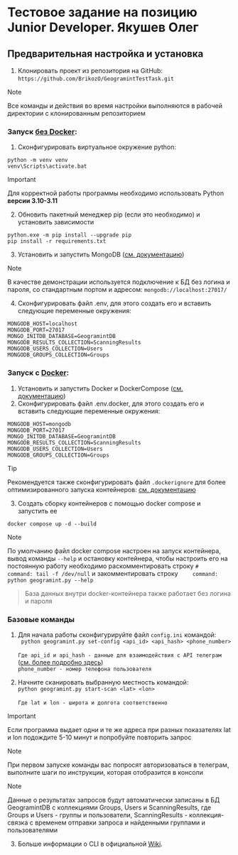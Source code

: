 # Тестовое задание на позицию Junior Developer. Якушев Олег
## Предварительная настройка и установка

1. Клонировать проект из репозитория на GitHub: ```https://github.com/BrikozO/GeogramintTestTask.git```
>[!NOTE]
> Все команды и действия во время настройки выполняются в рабочей директории с клонированным репозиторием
### Запуск <u>без Docker</u>:
1. Сконфигурировать виртуальное окружение python: <br>
```
python -m venv venv
venv\Scripts\activate.bat
```
> [!IMPORTANT]
>Для корректной работы программы <important>необходимо</important> использовать Python <b>версии 3.10-3.11</b>
2. Обновить пакетный менеджер pip (если это необходимо) и установить зависимости
```
python.exe -m pip install --upgrade pip
pip install -r requirements.txt
```
3. Установить и запустить MongoDB ([см. документацию](https://www.mongodb.com/docs/))
> [!NOTE]
> В качестве демонстрации используется подключение к БД без логина и пароля, со стандартным портом и адресом: ```mongodb://localhost:27017/```
4. Сконфигурировать файл .env, для этого создать его и вставить следующие переменные окружения:
```dotenv
MONGODB_HOST=localhost
MONGODB_PORT=27017
MONGO_INITDB_DATABASE=GeogramintDB
MONGODB_RESULTS_COLLECTION=ScanningResults
MONGODB_USERS_COLLECTION=Users
MONGODB_GROUPS_COLLECTION=Groups
```
### Запуск с <u>Docker</u>:
1. Установить и запустить Docker и DockerCompose ([см. документацию](https://docs.docker.com))
2. Сконфигурировать файл .env.docker, для этого создать его и вставить следующие переменные окружения:
```dotenv
MONGODB_HOST=mongodb
MONGODB_PORT=27017
MONGO_INITDB_DATABASE=GeogramintDB
MONGODB_RESULTS_COLLECTION=ScanningResults
MONGODB_USERS_COLLECTION=Users
MONGODB_GROUPS_COLLECTION=Groups
```
> [!TIP]
> Рекомендуется также сконфигурировать файл ```.dockerignore``` для более оптимизированного запуска контейнеров: [см. документацию](https://docs.docker.com/build/concepts/context/)
3. Создать сборку контейнеров с помощью docker compose и запустить ее
```docker
docker compose up -d --build
```
> [!NOTE]
>По умолчанию файл docker compose настроен на запуск контейнера, вывод команды ```--help``` и остановку контейнера, чтобы настроить его на постоянную работу необходимо раскомментировать строку 
```#    command: tail -f /dev/null``` и закомментировать строку ```    command: python geogramint.py --help```
> >База данных внутри docker-контейнера также работает без логина и пароля

### Базовые команды
1. Для начала работы сконфигурируйте файл ```config.ini``` командой:
<br>```
python geogramint.py set-config <api_id> <api_hash> <phone_number>```
<br><br>
```Где api_id и api_hash - данные для взаимодействия с API телеграм``` 
<br>([см. более подробно здесь](https://my.telegram.org))
<br>```phone_number - номер телефона пользователя```

2. Начните сканировать выбранную местность командой: <br>
```python geogramint.py start-scan <lat> <lon>```
<br><br>
```Где lat и lon - широта и долгота соответственно```
> [!IMPORTANT]
> Если программа выдает одни и те же адреса при разных показателях lat и lon подождите 5-10 минут и попробуйте повторить запрос

> [!NOTE]
> При первом запуске команды вас попросят авторизоваться в телеграм, выполните шаги по инструкции, которая отобразится в консоли

> [!NOTE]
> Данные о результатах запросов будут автоматически записаны в БД <important>GeogramintDB</important> с коллекциями <important>Groups, Users</important> и <important>ScanningResults</important>, где Groups и Users - группы и пользователи, ScanningResults - коллекция-связка с временем отправки запроса и найденными группами и пользователями

3. Больше информации о CLI в официальной [Wiki](https://github.com/Alb-310/Geogramint/wiki/Demonstration:-CLI).
